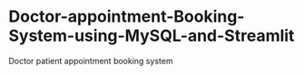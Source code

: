 # Doctor-appointment-Booking-System-using-MySQL-and-Streamlit
Doctor patient appointment booking system
